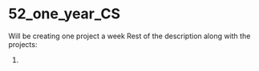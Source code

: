 # 52_one_year_CS
Will be creating one project a week
Rest of the description along with the projects:

1. 
